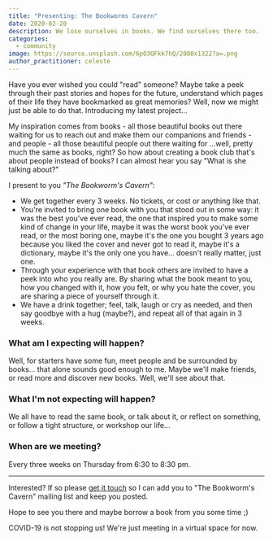 ```yaml
---
title: "Presenting: The Bookworms Cavern"
date: 2020-02-20
description: We lose ourselves in books. We find ourselves there too. 
categories:
  - community
image: https://source.unsplash.com/6pO3QFkk7hQ/2000x1322?a=.png
author_practitioner: celeste
---
```


Have you ever wished you could "read" someone? Maybe take a peek through their past stories and hopes for the future,
understand which pages of their life they have bookmarked as great memories? Well, now we might just be able to do that.
Introducing my latest project...

My inspiration comes from books - all those beautiful books out there waiting for us to reach out and make them our
companions and friends - and people - all those beautiful people out there waiting for ...well, pretty much the same as
books, right? So how about creating a book club that's about people instead of books? I can almost hear you say "What is
she talking about?"
 
I present to you *"The Bookworm's Cavern"*:
 
* We get together every 3 weeks. No tickets, or cost or anything like that.
* You're invited to bring one book with you that stood out in some way: it was the best you've ever read, the one that
inspired you to make some kind of change in your life, maybe it was the worst book you've ever read, or the most boring
one, maybe it's the one you bought 3 years ago because you liked the cover and never got to read it, maybe it's a
dictionary, maybe it's the only one you have... doesn't really matter, just one.
* Through your experience with that book others are invited to have a peek into who you really are. By sharing what the
book meant to you, how you changed with it, how you felt, or why you hate the cover, you are sharing a piece of yourself
through it.
* We have a drink together; feel, talk, laugh or cry as needed, and then say goodbye with a hug (maybe?), and repeat
all of that again in 3 weeks.
 
### What am I expecting will happen?
Well, for starters have some fun, meet people and be surrounded by books... that
alone sounds good enough to me. Maybe we'll make friends, or read more and discover new books. Well, we'll see about that.
 
### What I'm not expecting will happen?
We all have to read the same book, or talk about it, or reflect on something, or
follow a tight structure, or workshop our life...

### When are we meeting?
Every three weeks on Thursday from 6:30 to 8:30 pm.

----
 
Interested? If so please [get it touch](/contact/) so I can add you to "The Bookworm's Cavern" mailing list and keep you
posted.
 
Hope to see you there and maybe borrow a book from you some time ;)

COVID-19 is not stopping us! We're just meeting in a virtual space for now.